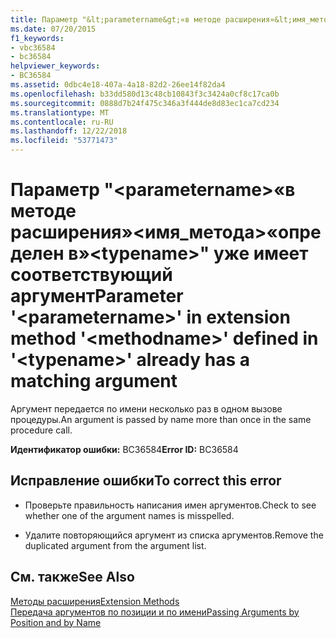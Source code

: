```yaml
---
title: Параметр "&lt;parametername&gt;«в методе расширения»&lt;имя_метода&gt;«определен в»&lt;typename&gt;" уже имеет соответствующий аргумент
ms.date: 07/20/2015
f1_keywords:
- vbc36584
- bc36584
helpviewer_keywords:
- BC36584
ms.assetid: 0dbc4e18-407a-4a18-82d2-26ee14f82da4
ms.openlocfilehash: b33dd580d13c48cb10843f3c3424a0cf8c17ca0b
ms.sourcegitcommit: 0888d7b24f475c346a3f444de8d83ec1ca7cd234
ms.translationtype: MT
ms.contentlocale: ru-RU
ms.lasthandoff: 12/22/2018
ms.locfileid: "53771473"
---
```

# <a name="parameter-ltparameternamegt-in-extension-method-ltmethodnamegt-defined-in-lttypenamegt-already-has-a-matching-argument"></a><span data-ttu-id="50224-102">Параметр "&lt;parametername&gt;«в методе расширения»&lt;имя_метода&gt;«определен в»&lt;typename&gt;" уже имеет соответствующий аргумент</span><span class="sxs-lookup"><span data-stu-id="50224-102">Parameter '&lt;parametername&gt;' in extension method '&lt;methodname&gt;' defined in '&lt;typename&gt;' already has a matching argument</span></span>
<span data-ttu-id="50224-103">Аргумент передается по имени несколько раз в одном вызове процедуры.</span><span class="sxs-lookup"><span data-stu-id="50224-103">An argument is passed by name more than once in the same procedure call.</span></span>  
  
 <span data-ttu-id="50224-104">**Идентификатор ошибки:** BC36584</span><span class="sxs-lookup"><span data-stu-id="50224-104">**Error ID:** BC36584</span></span>  
  
## <a name="to-correct-this-error"></a><span data-ttu-id="50224-105">Исправление ошибки</span><span class="sxs-lookup"><span data-stu-id="50224-105">To correct this error</span></span>  
  
-   <span data-ttu-id="50224-106">Проверьте правильность написания имен аргументов.</span><span class="sxs-lookup"><span data-stu-id="50224-106">Check to see whether one of the argument names is misspelled.</span></span>  
  
-   <span data-ttu-id="50224-107">Удалите повторяющийся аргумент из списка аргументов.</span><span class="sxs-lookup"><span data-stu-id="50224-107">Remove the duplicated argument from the argument list.</span></span>  
  
## <a name="see-also"></a><span data-ttu-id="50224-108">См. также</span><span class="sxs-lookup"><span data-stu-id="50224-108">See Also</span></span>  
 [<span data-ttu-id="50224-109">Методы расширения</span><span class="sxs-lookup"><span data-stu-id="50224-109">Extension Methods</span></span>](../../visual-basic/programming-guide/language-features/procedures/extension-methods.md)  
 [<span data-ttu-id="50224-110">Передача аргументов по позиции и по имени</span><span class="sxs-lookup"><span data-stu-id="50224-110">Passing Arguments by Position and by Name</span></span>](../../visual-basic/programming-guide/language-features/procedures/passing-arguments-by-position-and-by-name.md)

